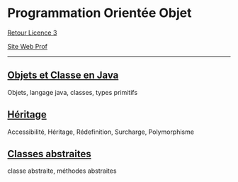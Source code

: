 # Programmation Orientée Objet

[Retour Licence 3](https://mcheungsen.github.io/cours/ "Licence 3")

[Site Web Prof](http://www.reveillere.fr/)

---

## [Objets et Classe en Java](poo-1.md)
Objets, langage java, classes, types primitifs

## [Héritage](poo-2.md)
Accessibilité, Héritage, Rédefinition, Surcharge, Polymorphisme

## [Classes abstraites](poo-3.md)
classe abstraite, méthodes abstraites
